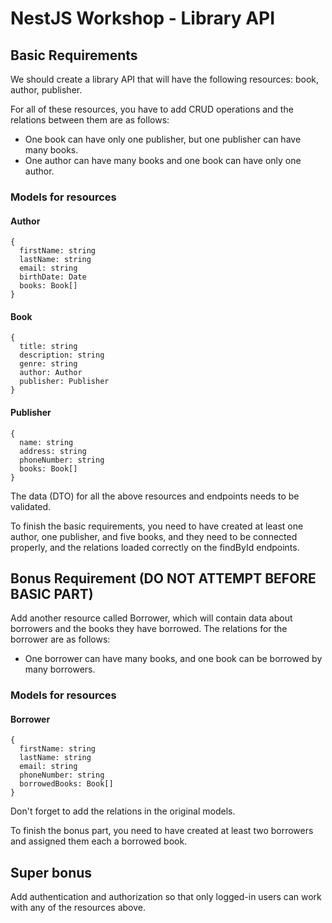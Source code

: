 # NestJS Workshop - Library API

## Basic Requirements

We should create a library API that will have the following resources: book, author, publisher.

For all of these resources, you have to add CRUD operations and the relations between them are as follows:

- One book can have only one publisher, but one publisher can have many books.
- One author can have many books and one book can have only one author.

### Models for resources

#### Author

```
{
  firstName: string
  lastName: string
  email: string
  birthDate: Date
  books: Book[]
}
```

#### Book

```
{
  title: string
  description: string
  genre: string
  author: Author
  publisher: Publisher
}
```

#### Publisher

```
{
  name: string
  address: string
  phoneNumber: string
  books: Book[]
}
```

The data (DTO) for all the above resources and endpoints needs to be validated.

To finish the basic requirements, you need to have created at least one author, one publisher, and five books, and they need to be connected properly, and the relations loaded correctly on the findById endpoints.

## Bonus Requirement (DO NOT ATTEMPT BEFORE BASIC PART)

Add another resource called Borrower, which will contain data about borrowers and the books they have borrowed. The relations for the borrower are as follows:

- One borrower can have many books, and one book can be borrowed by many borrowers.

### Models for resources

#### Borrower

```
{
  firstName: string
  lastName: string
  email: string
  phoneNumber: string
  borrowedBooks: Book[]
}
```

Don't forget to add the relations in the original models.

To finish the bonus part, you need to have created at least two borrowers and assigned them each a borrowed book.

## Super bonus

Add authentication and authorization so that only logged-in users can work with any of the resources above.
